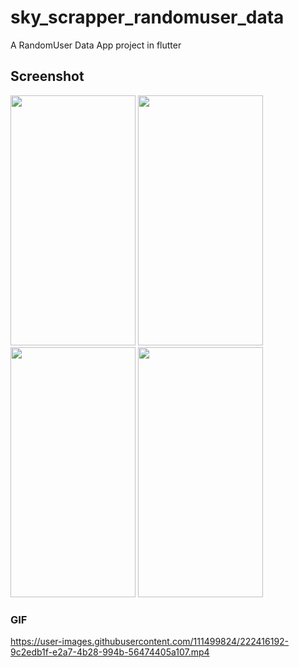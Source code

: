 # sky_scrapper_randomuser_data

A RandomUser Data App project in flutter

## Screenshot
<img src="https://user-images.githubusercontent.com/111499824/222416424-15a3f9e8-3763-4c36-9158-b57b352f8d67.jpg" alt="" data-canonical-src="https://gyazo.com/eb5c5741b6a9a16c692170a41a49c858.png" width="200" height="400" />
<img src="https://user-images.githubusercontent.com/111499824/222416539-620f58fa-b61d-493e-aa92-22c22f65ce0b.jpg" alt="" data-canonical-src="https://gyazo.com/eb5c5741b6a9a16c692170a41a49c858.png" width="200" height="400" />
<img src="https://user-images.githubusercontent.com/111499824/222416563-64057055-1d59-4e6d-a92a-440e2036ce0c.jpg" alt="" data-canonical-src="https://gyazo.com/eb5c5741b6a9a16c692170a41a49c858.png" width="200" height="400" />
<img src="https://user-images.githubusercontent.com/111499824/222417079-6e3b052a-e294-49be-867b-8fa64eba5486.jpg" alt="" data-canonical-src="https://gyazo.com/eb5c5741b6a9a16c692170a41a49c858.png" width="200" height="400" />

### GIF
https://user-images.githubusercontent.com/111499824/222416192-9c2edb1f-e2a7-4b28-994b-56474405a107.mp4



